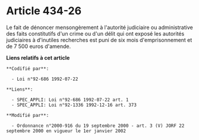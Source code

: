 # Article 434-26

Le fait de dénoncer mensongèrement à l'autorité judiciaire ou administrative des faits constitutifs d'un crime ou d'un délit
qui ont exposé les autorités judiciaires à d'inutiles recherches est puni de six mois d'emprisonnement et de 7 500 euros
d'amende.

**Liens relatifs à cet article**

	**Codifié par**:

	  - Loi n°92-686 1992-07-22

	**Liens**:

	  - SPEC_APPLI: Loi n°92-686 1992-07-22 art. 1
	  - SPEC_APPLI: Loi n°92-1336 1992-12-16 art. 373

	**Modifié par**:

	  - Ordonnance n°2000-916 du 19 septembre 2000 - art. 3 (V) JORF 22 septembre 2000 en vigueur le 1er janvier 2002
